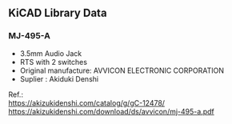 ## KiCAD Library Data  
### MJ-495-A  
- 3.5mm Audio Jack  
- RTS with 2 switches  
- Original manufacture: AVVICON ELECTRONIC CORPORATION  
- Suplier : Akiduki Denshi  

Ref.:  
<https://akizukidenshi.com/catalog/g/gC-12478/>  
<https://akizukidenshi.com/download/ds/avvicon/mj-495-a.pdf>  

